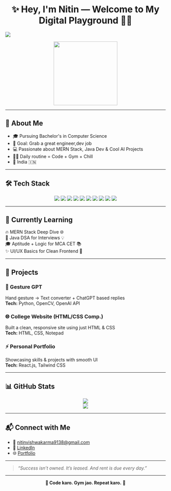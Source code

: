 <h1 align="center">✨ Hey, I'm Nitin — Welcome to My Digital Playground 👨‍💻</h1>

<img src="https://readme-typing-svg.demolab.com?font=Fira+Code&duration=4000&pause=1000&color=00FFE1&center=true&vCenter=true&width=1000&lines=🚀+Full+Stack+Developer+%7C+MCA+Aspirant+2025;💻+Java+%26+React+Enthusiast;🔥+Code+%2B+Gym+%3D+Everyday+Routine;🇮🇳+From+India" />


<p align="center">
 <img src="[https://media.giphy.com/media/Npdl9kOaKFJHuRCBGx/giphy.gif](https://media.giphy.com/media/v1.Y2lkPTc5MGI3NjExbHdlZGxwOXN2bzUzcG4ydmlqOHQ3YWUyZTJ5YnphZWF6eWVkY29veiZlcD12MV9naWZzX3NlYXJjaCZjdD1n/3oKIPnAiaMCws8nOsE/giphy.gif)" width="200"/>
</p>

---

## 💫 About Me

- 🎓 Pursuing Bachelor's in Computer Science  
- 🎯 Goal: Grab a great engineer,dev job  
- 💻 Passionate about MERN Stack, Java Dev & Cool AI Projects  
- 🏋️‍♂️ Daily routine = Code + Gym + Chill  
- 📍 India 🇮🇳

---

## 🛠 Tech Stack

<p align="center">
  <img src="https://img.shields.io/badge/Java-%23ED8B00.svg?style=for-the-badge&logo=java&logoColor=white" />
  <img src="https://img.shields.io/badge/JavaScript-%23F7DF1E.svg?style=for-the-badge&logo=javascript&logoColor=black" />
  <img src="https://img.shields.io/badge/React-%2320232a.svg?style=for-the-badge&logo=react&logoColor=%2361DAFB" />
  <img src="https://img.shields.io/badge/Node.js-%23339933.svg?style=for-the-badge&logo=node.js&logoColor=white" />
  <img src="https://img.shields.io/badge/Express.js-%23404d59.svg?style=for-the-badge" />
  <img src="https://img.shields.io/badge/MongoDB-%2347A248.svg?style=for-the-badge&logo=mongodb&logoColor=white" />
  <img src="https://img.shields.io/badge/MySQL-%2300f.svg?style=for-the-badge&logo=mysql&logoColor=white" />
  <img src="https://img.shields.io/badge/Python-%233776AB.svg?style=for-the-badge&logo=python&logoColor=white" />
  <img src="https://img.shields.io/badge/HTML5-%23E34F26.svg?style=for-the-badge&logo=html5&logoColor=white" />
  <img src="https://img.shields.io/badge/CSS3-%231572B6.svg?style=for-the-badge&logo=css3&logoColor=white" />
</p>

---

## 🌱 Currently Learning

🔥 MERN Stack Deep Dive 🌐  
🧠 Java DSA for Interviews 💡  
🎓 Aptitude + Logic for MCA CET 📚  
✨ UI/UX Basics for Clean Frontend 🎨

---

## 💼 Projects

### 🤖 Gesture GPT  
Hand gesture → Text converter + ChatGPT based replies  
**Tech:** Python, OpenCV, OpenAI API  

### 🌐 College Website (HTML/CSS Comp.)  
Built a clean, responsive site using just HTML & CSS  
**Tech:** HTML, CSS, Notepad  

### ⚡ Personal Portfolio  
Showcasing skills & projects with smooth UI  
**Tech:** React.js, Tailwind CSS

---

## 📊 GitHub Stats

<p align="center">
  <img src="https://github-readme-stats.vercel.app/api?username=Nitinnnn67&show_icons=true&theme=tokyonight" />
  <br />
  <img src="https://streak-stats.demolab.com/?user=Nitinnnn67&theme=tokyonight" />
</p>

---

## 📬 Connect with Me

- 📧 nitinvishwakarma9138@gmail.com 
- 💼 [LinkedIn]([https://www.linkedin.com/in/your-link](https://www.linkedin.com/in/nitin-vishwakarma-75840430a/))  
- 🌐 [Portfolio](https://your-portfolio.com)

---

> _“Success isn’t owned. It’s leased. And rent is due every day.”_

---

<p align="center"><b>💪 Code karo. Gym jao. Repeat karo.</b> 🔁</p>
